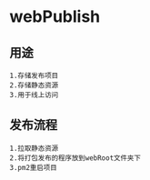 # webPublish
## 用途
```
1.存储发布项目
2.存储静态资源
3.用于线上访问
```
## 发布流程
```
1.拉取静态资源
2.将打包发布的程序放到webRoot文件夹下
3.pm2重启项目
```